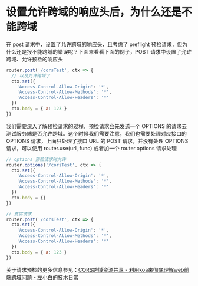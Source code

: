 # 设置允许跨域的响应头后，为什么还是不能跨域
在 post 请求中，设置了允许跨域的响应头，且考虑了 preflight 预检请求，但为什么还是报不能跨域的错误呢？下面来看看下面的例子，POST 请求中设置了允许跨域、允许预检的响应头
```js
router.post('/corsTest', ctx => {
  // 以及允许跨域了
  ctx.set({
    'Access-Control-Allow-Origin': '*',
    'Access-Control-Allow-Methods': '*',
    'Access-Control-Allow-Headers': '*'
  })
  ctx.body = { a: 123 }
})
```
我们需要深入了解预检请求的过程，预检请求会先发送一个 OPTIONS 的请求去测试服务端是否允许跨域。这个时候我们需要注意，我们也需要处理对应接口的 OPTIONS 请求，上面只处理了接口 URL 的 POST 请求，并没有处理 OPTIONS 请求，可以使用 router.use(url, func) 或者加一个 router.options 请求处理
```js
// options 预检请求时允许
router.options('/corsTest', ctx => {
  ctx.set({
    'Access-Control-Allow-Origin': '*',
    'Access-Control-Allow-Methods': '*',
    'Access-Control-Allow-Headers': '*'
  })
  ctx.body = {}
})

// 真实请求
router.post('/corsTest', ctx => {
  ctx.set({
    'Access-Control-Allow-Origin': '*',
    'Access-Control-Allow-Methods': '*',
    'Access-Control-Allow-Headers': '*'
  })
  ctx.body = { a: 123 }
})
```
关于请求预检的更多信息参见：[CORS跨域资源共享 - 利用koa来彻底理解web前端跨域问题 - 左小白的技术日常](http://www.zuo11.com/blog/2020/6/koa_web_cros.html)